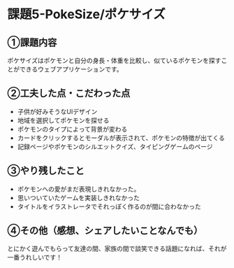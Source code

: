 # 課題5-PokeSize/ポケサイズ

## ①課題内容
ポケサイズはポケモンと自分の身長・体重を比較し、似ているポケモンを探すことができるウェブアプリケーションです。

## ②工夫した点・こだわった点
- 子供が好みそうなUIデザイン
- 地域を選択してポケモンを探せる
- ポケモンのタイプによって背景が変わる
- カードをクリックするとモーダルが表示されて、ポケモンの特徴が出てくる
- 記録ページやポケモンのシルエットクイズ、タイピングゲームのページ

## ③やり残したこと
- ポケモンへの愛がまだ表現しきれなかった。
- 思いついていたゲームを実装しきれなかった
- タイトルをイラストレータでそれっぽく作るのが間に合わなかった

## ④その他（感想、シェアしたいことなんでも）
とにかく遊んでもらって友達の間、家族の間で談笑できる話題になれば、それが一番うれしいです！
